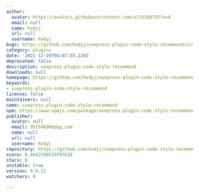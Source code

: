 ```yaml
---
author:
  avatar: https://avatars.githubusercontent.com/u/14368755?v=4
  email: null
  name: hxdyj
  url: null
  username: hxdyj
bugs: https://github.com/hxdyj/vuepress-plugin-code-style-recommend/issues
category: plugins
date: '2021-12-29T04:07:55.224Z'
deprecated: false
description: vuepress-plugin-code-style-recommend
downloads: null
homepage: https://github.com/hxdyj/vuepress-plugin-code-style-recommend#readme
keywords:
- vuepress-plugin-code-style-recommend
license: false
maintainers: null
name: vuepress-plugin-code-style-recommend
npm: https://www.npmjs.com/package/vuepress-plugin-code-style-recommend
publisher:
  avatar: null
  email: 951540966@qq.com
  name: null
  url: null
  username: hxdyj
repository: https://github.com/hxdyj/vuepress-plugin-code-style-recommend
score: 0.4942290519797618
stars: 0
unstable: true
version: 0.0.11
watchers: 0

---
```


